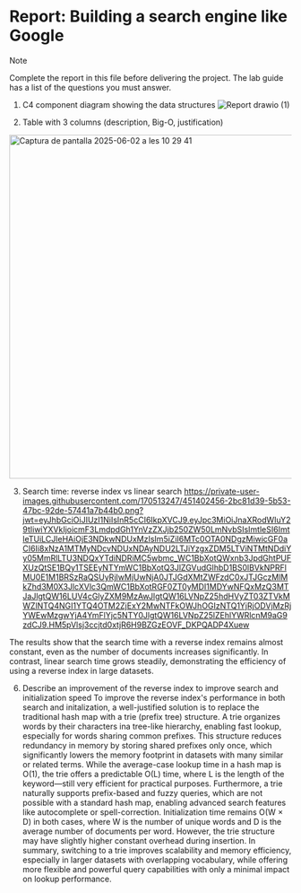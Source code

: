 # Report: Building a search engine like Google

> [!NOTE]  
> Complete the report in this file before delivering the project.
> The lab guide has a list of the questions you must answer.

1. C4 component diagram showing the data structures
![Report drawio (1)](https://github.com/user-attachments/assets/b8b5d6a8-e1ce-4598-b0f3-870ac0537868)

2. Table with 3 columns (description, Big-O, justification)
<img width="613" alt="Captura de pantalla 2025-06-02 a les 10 29 41" src="https://github.com/user-attachments/assets/878a3349-0d2f-4314-9ac8-5e4c79d7ff50" />

3. Search time: reverse index vs linear search
https://private-user-images.githubusercontent.com/170513247/451402456-2bc81d39-5b53-47bc-92de-57441a7b44b0.png?jwt=eyJhbGciOiJIUzI1NiIsInR5cCI6IkpXVCJ9.eyJpc3MiOiJnaXRodWIuY29tIiwiYXVkIjoicmF3LmdpdGh1YnVzZXJjb250ZW50LmNvbSIsImtleSI6ImtleTUiLCJleHAiOjE3NDkwNDUxMzIsIm5iZiI6MTc0OTA0NDgzMiwicGF0aCI6Ii8xNzA1MTMyNDcvNDUxNDAyNDU2LTJiYzgxZDM5LTViNTMtNDdiYy05MmRlLTU3NDQxYTdiNDRiMC5wbmc_WC1BbXotQWxnb3JpdGhtPUFXUzQtSE1BQy1TSEEyNTYmWC1BbXotQ3JlZGVudGlhbD1BS0lBVkNPRFlMU0E1M1BRSzRaQSUyRjIwMjUwNjA0JTJGdXMtZWFzdC0xJTJGczMlMkZhd3M0X3JlcXVlc3QmWC1BbXotRGF0ZT0yMDI1MDYwNFQxMzQ3MTJaJlgtQW16LUV4cGlyZXM9MzAwJlgtQW16LVNpZ25hdHVyZT03ZTVkMWZlNTQ4NGI1YTQ4OTM2ZjExY2MwNTFkOWJhOGIzNTQ1YjRjODVjMzRjYWEwMzgwYjA4YmFlYjc5NTY0JlgtQW16LVNpZ25lZEhlYWRlcnM9aG9zdCJ9.HM5pVlsj3ccjtd0xtjR6H9BZGzEOVF_DKPQADP4Xuew

The results show that the search time with a reverse index remains almost constant, even as the number of documents increases significantly. In contrast, linear search time grows steadily, demonstrating the efficiency of using a reverse index in large datasets.

6. Describe an improvement of the reverse index to improve search and initialization speed
To improve the reverse index's performance in both search and initalization, a well-justified solution is to replace the traditional hash map with a trie (prefix tree) structure. A trie organizes words by their characters ina tree-like hierarchy, enabling fast lookup, especially for words sharing common prefixes. This structure reduces redundancy in memory by storing shared prefixes only once, which significantly lowers the memory footprint in datasets with many similar or related terms. While the average-case lookup time in a hash map is O(1), the trie offers a predictable O(L) time, where L is the length of the keyword—still very efficient for practical purposes. Furthermore, a trie naturally supports prefix-based and fuzzy queries, which are not possible with a standard hash map, enabling advanced search features like autocomplete or spell-correction. Initialization time remains O(W × D) in both cases, where W is the number of unique words and D is the average number of documents per word. However, the trie structure may have slightly higher constant overhead during insertion. In summary, switching to a trie improves scalability and memory efficiency, especially in larger datasets with overlapping vocabulary, while offering more flexible and powerful query capabilities with only a minimal impact on lookup performance.
